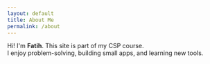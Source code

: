 ```yaml
---
layout: default
title: About Me
permalink: /about
---
```


Hi! I'm **Fatih**. This site is part of my CSP course.  
I enjoy problem-solving, building small apps, and learning new tools.
